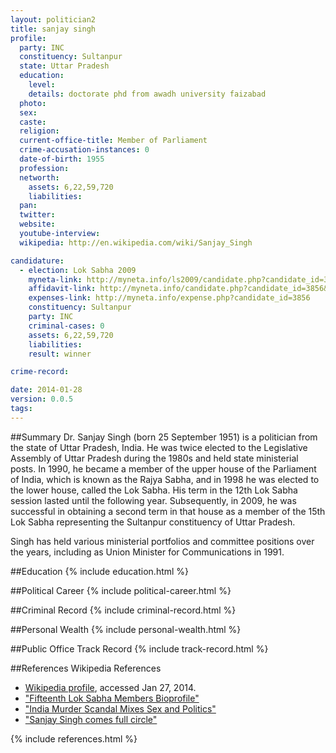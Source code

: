 ```yaml
---
layout: politician2
title: sanjay singh
profile: 
  party: INC
  constituency: Sultanpur
  state: Uttar Pradesh
  education: 
    level: 
    details: doctorate phd from awadh university faizabad
  photo: 
  sex: 
  caste: 
  religion: 
  current-office-title: Member of Parliament
  crime-accusation-instances: 0
  date-of-birth: 1955
  profession: 
  networth: 
    assets: 6,22,59,720
    liabilities: 
  pan: 
  twitter: 
  website: 
  youtube-interview: 
  wikipedia: http://en.wikipedia.com/wiki/Sanjay_Singh

candidature: 
  - election: Lok Sabha 2009
    myneta-link: http://myneta.info/ls2009/candidate.php?candidate_id=3856
    affidavit-link: http://myneta.info/candidate.php?candidate_id=3856&scan=original
    expenses-link: http://myneta.info/expense.php?candidate_id=3856
    constituency: Sultanpur 
    party: INC
    criminal-cases: 0
    assets: 6,22,59,720
    liabilities: 
    result: winner 

crime-record: 

date: 2014-01-28
version: 0.0.5
tags: 
---
```

##Summary
Dr. Sanjay Singh (born 25 September 1951) is a politician from the state of Uttar Pradesh, India. He was twice elected to the Legislative Assembly of Uttar Pradesh during the 1980s and held state ministerial posts. In 1990, he became a member of the upper house of the Parliament of India, which is known as the Rajya Sabha, and in 1998 he was elected to the lower house, called the Lok Sabha. His term in the 12th Lok Sabha session lasted until the following year. Subsequently, in 2009, he was successful in obtaining a second term in that house as a member of the 15th Lok Sabha representing the Sultanpur constituency of Uttar Pradesh.

Singh has held various ministerial portfolios and committee positions over the years, including as Union Minister for Communications in 1991.


##Education
{% include education.html %}


##Political Career
{% include political-career.html %}


##Criminal Record
{% include criminal-record.html %}


##Personal Wealth
{% include personal-wealth.html %}


##Public Office Track Record
{% include track-record.html %}


##References
Wikipedia References
- [Wikipedia profile]({{page.profile.wikipedia}}), accessed Jan 27, 2014.
- ["Fifteenth Lok Sabha Members Bioprofile"][wiki1]
- ["India Murder Scandal Mixes Sex and Politics"][wiki2]
- ["Sanjay Singh comes full circle"][wiki3]

[wiki1]: http://164.100.47.132/LssNew/members/Biography.aspx?mpsno=3929
[wiki2]: http://query.nytimes.com/gst/fullpage.html?res=940DE7DF123CF93BA1575BC0A96E948260
[wiki3]: http://articles.timesofindia.indiatimes.com/2003-08-21/india/27200369_1_amethi-lok-sabha-constituency-gandhi-family-rajiv-gandhi


{% include references.html %}